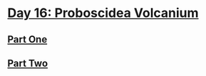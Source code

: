 # [Day 16: Proboscidea Volcanium](https://adventofcode.com/2022/day/16)

## [Part One](https://adventofcode.com/2022/day/16#part1)

## [Part Two](https://adventofcode.com/2022/day/16#part2)
